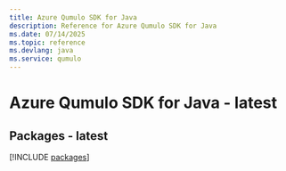 ```yaml
---
title: Azure Qumulo SDK for Java
description: Reference for Azure Qumulo SDK for Java
ms.date: 07/14/2025
ms.topic: reference
ms.devlang: java
ms.service: qumulo
---
```

# Azure Qumulo SDK for Java - latest
## Packages - latest
[!INCLUDE [packages](qumulo-index.md)]